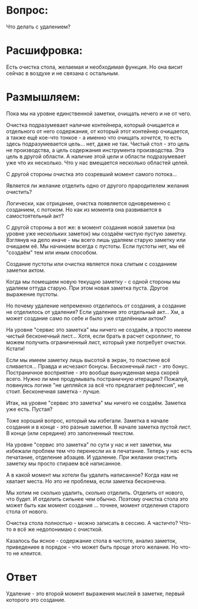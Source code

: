 # Вопрос:

Что делать с удалением?

# Расшифровка:

Есть очистка стола, желаемая и необходимая функция. Но она висит сейчас в воздухе и не связана с остальным.

# Размышляем:

Пока мы на уровне единственной заметки, очищать нечего и не от чего.

Очистка подразумевает наличие контейнера, который очищается и отдельного от него содержания, от который этот контейнер очищается, а также ещё кое-что тонкое - а именно что очищать _хочется_, то есть здесь подразумевается цель... нет, даже не так. Чистый стол - это цель не производства, а цель содержания инструмента производства. Эта цель в другой области. А наличие этой цели и области подразумевает уже что их несколько. Что у нас вмещается несколько областей целей.

С другой стороны очистка это созревший момент самого потока...

Является ли желание отделить одно от другого прародителем желания очистить?

Логически, как отрицание, очистка появляется одновременно с созданием, с потоком. Но как из момента она развивается в самостоятельный акт?

С другой стороны а вот же: в момент создания новой заметки (на уровне уже нескольких заметок) мы создаём чистую пустую заметку. Взглянув на дело иначе - мы всего лишь удаляем старую заметку или очищаем её. Мы начинаем всегда с пустоты. Если пустоты нет, мы её "создаём" тем или иным способом.

Создание пустоты или очистка является пока слитым с созданием заметки актом.

Когда мы помещаем новую текущую заметку - с одной стороны мы удаляем оттуда старую. При этом новая заметка пуста. Другое выражение пустоты.

Но почему удаление непременно отделилось от создания, а создание не отделилось от удаления? Если удаление это отдельный акт... Хм, а может создание само по себе и было уже отделённым актом?

На уровне "сервис это заметка" мы ничего не создаём, а просто имеем чистый бесконечный лист... Хотя, если брать в расчет скроллинг, то можем получить ограниченный лист, который уже потребует очистки. Кстати!

Если мы имеем заметку лишь высотой в экран, то поистине всё сливается... Правда и исчезают бонусы. Бесконечный лист - это бонус. Постраничное восприятие - это вообще вынужденная мера скорей всего. Нужно ли мне продумывать постраничную итерацию? Пожалуй, повинуясь логике "не цепляйся за всё что предлагает рефлексия", не стоит. Бесконечная заметка - лучше.

Итак, на уровне "сервис это заметка" мы ничего не создаём. Заметка уже есть. Пустая?

Тоже хороший вопрос, который мы избегали. Заметка в начале создания и в конце - это разные заметки. В начале заметка пустой лист. В конце (или середине) это заполненный текстом.

На уровне "сервис это заметка" по сути у нас и нет заметки, мы избежали проблем тем что перенесли их в печатание. Теперь у нас есть печатание, отделение абзацев. И удаление. При желании очистить заметку мы просто стираем всё написанное.

А в какой момент мы хотели бы удалить написанное? Когда нам не хватает места. Но это не проблема, если заметка бесконечна.

Мы хотим не сколько удалить, сколько отделить. Отделить от нового, что будет. И отделить сильнее чем обычно. Поэтому очистка стола это может быть как момент создания ... точнее, момент отделения старого стола от нового.

Очистка стола полностью - можно записать в сессию. А частичто? Что-то я всё же недопонимаю с очисткой.

Казалось бы ясное - содержание стола в чистоте, анализ заметок, приведениее в порядок - что может быть проще этого желания. Но что-то не клеится.

# Ответ

Удаление - это второй момент выражения мыслей в заметке, первый которого это создание.
